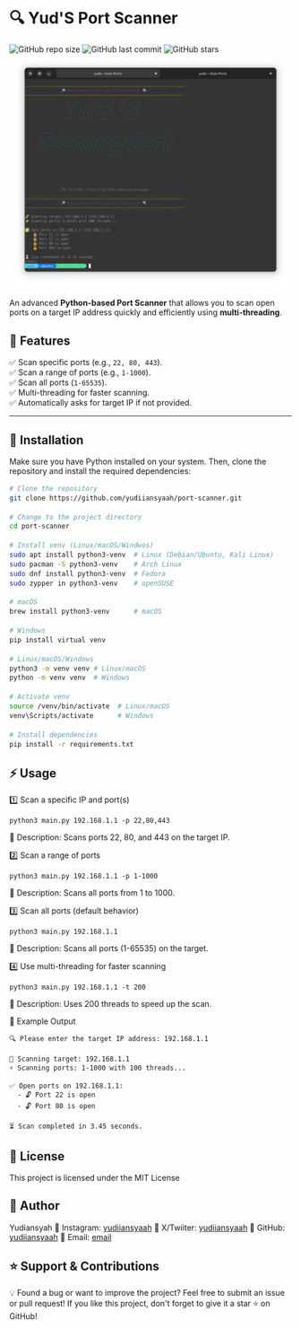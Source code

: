 # 🔍 Yud'S Port Scanner

![GitHub repo size](https://img.shields.io/github/repo-size/yudiiansyaah/port-scanner)
![GitHub last commit](https://img.shields.io/github/last-commit/yudiiansyaah/port-scanner)
![GitHub stars](https://img.shields.io/github/stars/yudiiansyaah/port-scanner?style=social)
![Example](example.png)

An advanced **Python-based Port Scanner** that allows you to scan open ports on a target IP address quickly and efficiently using **multi-threading**.

## 🚀 Features
✅ Scan specific ports (e.g., `22, 80, 443`).  
✅ Scan a range of ports (e.g., `1-1000`).  
✅ Scan all ports (`1-65535`).  
✅ Multi-threading for faster scanning.  
✅ Automatically asks for target IP if not provided.  

---

## 📌 Installation

Make sure you have Python installed on your system. Then, clone the repository and install the required dependencies:

```bash
# Clone the repository
git clone https://github.com/yudiiansyaah/port-scanner.git

# Change to the project directory
cd port-scanner

# Install venv (Linux/macOS/Windwos)
sudo apt install python3-venv  # Linux (Debian/Ubuntu, Kali Linux)
sudo pacman -S python3-venv    # Arch Linux
sudo dnf install python3-venv  # Fedora
sudo zypper in python3-venv    # openSUSE

# macOS
brew install python3-venv      # macOS

# Windows
pip install virtual venv

# Linux/macOS/Windows
python3 -m venv venv # Linux/macOS
python -m venv venv  # Windows

# Activate venv
source /venv/bin/activate  # Linux/macOS
venv\Scripts/activate      # Windows

# Install dependencies
pip install -r requirements.txt
```

## ⚡ Usage
1️⃣ Scan a specific IP and port(s)
```
python3 main.py 192.168.1.1 -p 22,80,443
```
🔹 Description: Scans ports 22, 80, and 443 on the target IP.

2️⃣ Scan a range of ports
```
python3 main.py 192.168.1.1 -p 1-1000
```
🔹 Description: Scans all ports from 1 to 1000.

3️⃣ Scan all ports (default behavior)
```
python3 main.py 192.168.1.1
```
🔹 Description: Scans all ports (1-65535) on the target.

4️⃣ Use multi-threading for faster scanning
```
python3 main.py 192.168.1.1 -t 200
```
🔹 Description: Uses 200 threads to speed up the scan.

🎯 Example Output
```
🔍 Please enter the target IP address: 192.168.1.1

🚀 Scanning target: 192.168.1.1
⚡ Scanning ports: 1-1000 with 100 threads...

✅ Open ports on 192.168.1.1:
  - 🔓 Port 22 is open
  - 🔓 Port 80 is open

⏳ Scan completed in 3.45 seconds.

```

## 📜 License
This project is licensed under the MIT License

## 👤 Author
Yudiansyah
📌 Instagram:  [yudiiansyaah](https://instagram.com/yudiiansyaah)
📌 X/Twiiter:  [yudiiansyaah](https://x.com/yudiiansyaah)
📌 GitHub: [yudiiansyaah](https://github.com/yudiiansyaah)
📌 Email:  [email](411221035@mahasiswa.undira.ac.id)

## ⭐ Support & Contributions
💡 Found a bug or want to improve the project? Feel free to submit an issue or pull request!
If you like this project, don't forget to give it a star ⭐ on GitHub!
